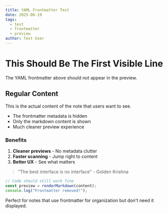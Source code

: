 ```yaml
---
title: YAML Frontmatter Test
date: 2025-06-19
tags:
  - test
  - frontmatter
  - preview
author: Test User
---
```


# This Should Be The First Visible Line

The YAML frontmatter above should not appear in the preview.

## Regular Content

This is the actual content of the note that users want to see.

- The frontmatter metadata is hidden
- Only the markdown content is shown
- Much cleaner preview experience

### Benefits

1. **Cleaner previews** - No metadata clutter
2. **Faster scanning** - Jump right to content
3. **Better UX** - See what matters

> "The best interface is no interface" - Golden Krishna

```javascript
// Code should still work fine
const preview = renderMarkdown(content);
console.log("Frontmatter removed!");
```

Perfect for notes that use frontmatter for organization but don't need it displayed.
